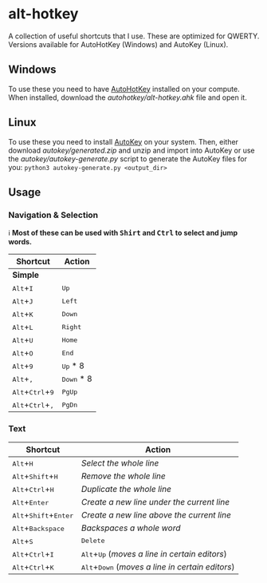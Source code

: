# alt-hotkey
A collection of useful shortcuts that I use. These are optimized for QWERTY. Versions available for AutoHotKey (Windows) and AutoKey (Linux).

## Windows

To use these you need to have [AutoHotKey](https://www.autohotkey.com/) installed on your compute.
When installed, download the *autohotkey/alt-hotkey.ahk* file and open it.

## Linux

To use these you need to install [AutoKey](https://github.com/autokey/autokey/releases) on your system.
Then, either download *autokey/generated.zip* and unzip and import into AutoKey or use the *autokey/autokey-generate.py* script to generate the AutoKey files for you:
`python3 autokey-generate.py <output_dir>`

## Usage

### Navigation & Selection
ℹ️ **Most of these can be used with <kbd>Shirt</kbd> and <kbd>Ctrl</kbd> to select and jump words.**

|Shortcut|Action|
|--------|------|
|**Simple**||
|<kbd>Alt</kbd>+<kbd>I</kbd>|<kbd>Up</kbd>|
|<kbd>Alt</kbd>+<kbd>J</kbd>|<kbd>Left</kbd>|
|<kbd>Alt</kbd>+<kbd>K</kbd>|<kbd>Down</kbd>|
|<kbd>Alt</kbd>+<kbd>L</kbd>|<kbd>Right</kbd>|
|<kbd>Alt</kbd>+<kbd>U</kbd>|<kbd>Home</kbd>|
|<kbd>Alt</kbd>+<kbd>O</kbd>|<kbd>End</kbd>|
|<kbd>Alt</kbd>+<kbd>9</kbd>|<kbd>Up</kbd> * 8|
|<kbd>Alt</kbd>+<kbd>,</kbd>|<kbd>Down</kbd> * 8|
|<kbd>Alt</kbd>+<kbd>Ctrl</kbd>+<kbd>9</kbd>|<kbd>PgUp</kbd>|
|<kbd>Alt</kbd>+<kbd>Ctrl</kbd>+<kbd>,</kbd>|<kbd>PgDn</kbd>|

### Text

|Shortcut|Action|
|--------|------|
|<kbd>Alt</kbd>+<kbd>H</kbd>|*Select the whole line*|
|<kbd>Alt</kbd>+<kbd>Shift</kbd>+<kbd>H</kbd>|*Remove the whole line*|
|<kbd>Alt</kbd>+<kbd>Ctrl</kbd>+<kbd>H</kbd>|*Duplicate the whole line*|
|<kbd>Alt</kbd>+<kbd>Enter</kbd>|*Create a new line under the current line*|
|<kbd>Alt</kbd>+<kbd>Shift</kbd>+<kbd>Enter</kbd>|*Create a new line above the current line*|
|<kbd>Alt</kbd>+<kbd>Backspace</kbd>|*Backspaces a whole word*|
|<kbd>Alt</kbd>+<kbd>S</kbd>|<kbd>Delete</kbd>|
|<kbd>Alt</kbd>+<kbd>Ctrl</kbd>+<kbd>I</kbd>|<kbd>Alt</kbd>+<kbd>Up</kbd> (*moves a line in certain editors*)|
|<kbd>Alt</kbd>+<kbd>Ctrl</kbd>+<kbd>K</kbd>|<kbd>Alt</kbd>+<kbd>Down</kbd> (*moves a line in certain editors*)|

